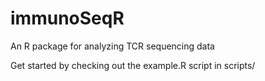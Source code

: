 # immunoSeqR
An R package for analyzing TCR sequencing data

Get started by checking out the example.R script in scripts/
